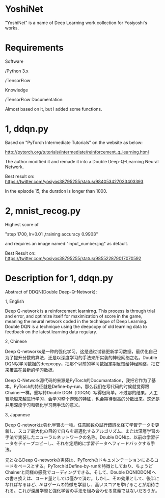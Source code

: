 # YoshiNet
"YoshiNet" is a name of Deep Learning work collection for Yosiyoshi's works.

# Requirements
Software


/Python 3.x


/TensorFlow


Knowledge


/TensorFlow Documentation


Almost based on it, but I added some functions.

# 1, ddqn.py
Based on "PyTorch Intermediate Tutorials" on the website as below:


http://pytorch.org/tutorials/intermediate/reinforcement_q_learning.html


The author modified it and remade it into a Double Deep-Q-Learning Neural Network.

Best result on: 
https://twitter.com/yosiyos38795255/status/984053427033403393


In the episode 15, the duration is longer than 1000.

# 2, mnist_recog.py
Highest score of

"step 1700, lr=0.01 ,training accuracy 0.9903"

and requires an image named "input_number.jpg" as default.

Best Result on:
https://twitter.com/yosiyos38795255/status/985522879017070592

# Description for 1, ddqn.py
Abstract of DDQN(Double Deep-Q-Network):


1, English


Deep Q-network is a reinforcement learnirng. This process is through trial and error, and optimize itself for maximization of score in the game, meaning the neural network coded in the technique of Deep Learning. Double DQN is a technique using the deepcopy of old learning data to feedback on the latest learning data regulary.


2, Chinese


Deep Q-networks是一种的强化学习。这是通过试错更新学习数据，最优化自己为了提升分数的算法，还是以深度学习的手法来所实装的神经网络之名。Double DQN以学习数据的deepcopy，把那个以前的学习数据定期反馈给神经网络，把它来覆盖在最新的学习数据。


Deep Q-Network源代码的来源是PyTorch的Documantation，我把它作为了基本。PyTorch的特征就是Define-by-run，那么我们在写代码的时候就觉得跟Chainer一样。重写转Double DQN（DDQN）写得很简单。不过那的结果，人工智能越来越进行学习，会学习整个游戏的特征，也会期待很高的分数出来。这还是并用深度学习和强化学习两手法的意义。


3, Japanese


Deep Q-networkは強化学習の一種。任意回数の試行錯誤を経て学習データを更新し、スコア最大化の目的で自らを最適化するアルゴリズム、または深層学習の手法で実装したニューラルネットワークの名称。Double DQNは、以前の学習データをディープコピーし、それを定期的に学習データへフィードバックする手法。


元となるDeep Q-networkの実装は、PyTorchのドキュメンテーションにあるコードをベースとする。PyTorchはDefine-by-runを特徴としており、ちょうどChainerと同様の感覚でコーディングできる。そして、Double DQN(DDQN)への書き換えは、コード量としては僅かで済む。しかし、その効果として、後半になればなるほど、AIはゲームの特徴を学習し、高いスコアを挙げることが期待される。これが深層学習と強化学習の手法を組み合わせる意義ではないだろうか。
